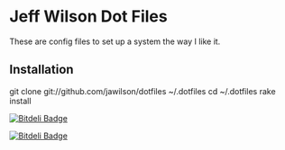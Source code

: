 # Jeff Wilson Dot Files #

These are config files to set up a system the way I like it.


## Installation ##

  git clone git://github.com/jawilson/dotfiles ~/.dotfiles
  cd ~/.dotfiles
  rake install


[![Bitdeli Badge](https://d2weczhvl823v0.cloudfront.net/jawilson/dotfiles/trend.png)](https://bitdeli.com/free "Bitdeli Badge")


[![Bitdeli Badge](https://d2weczhvl823v0.cloudfront.net/jawilson/dotfiles/trend.png)](https://bitdeli.com/free "Bitdeli Badge")

